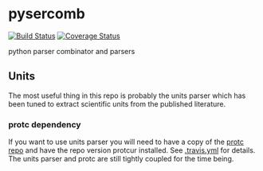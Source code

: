 # pysercomb
[![Build Status](https://travis-ci.org/tgbugs/parsercomb.svg?branch=master)](https://travis-ci.org/tgbugs/parsercomb)
[![Coverage Status](https://coveralls.io/repos/github/tgbugs/parsercomb/badge.svg?branch=master)](https://coveralls.io/github/tgbugs/parsercomb?branch=master)

python parser combinator and parsers

## Units
The most useful thing in this repo is probably the units parser which
has been tuned to extract scientific units from the published literature.

### protc dependency
If you want to use units parser you will need to have a copy of the [protc repo](https://github.com/tgbugs/protc)
and have the repo version protcur installed. See [.travis.yml](./.travis.yml) for details.
The units parser and protc are still tightly coupled for the time being.
